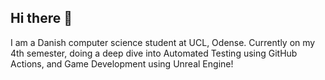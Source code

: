 ## Hi there 👋
I am a Danish computer science student at UCL, Odense. 
Currently on my 4th semester, doing a deep dive into Automated Testing using GitHub Actions, and Game Development using Unreal Engine!

<!--
**cvHanky/cvHanky** is a ✨ _special_ ✨ repository because its `README.md` (this file) appears on your GitHub profile.

Here are some ideas to get you started:

- 🔭 I’m currently working on ...
- 🌱 I’m currently learning ...
- 👯 I’m looking to collaborate on ...
- 🤔 I’m looking for help with ...
- 💬 Ask me about ...
- 📫 How to reach me: ...
- 😄 Pronouns: ...
- ⚡ Fun fact: ...
-->
